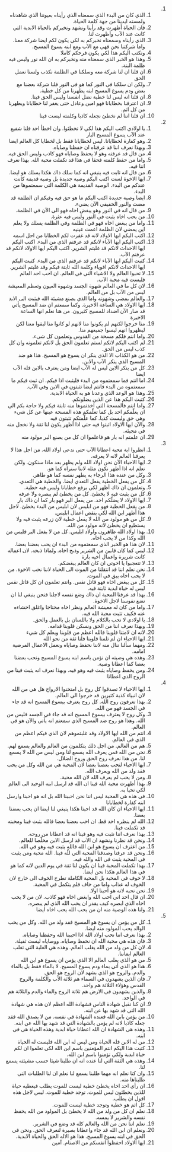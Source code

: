 <ol dir="rtl">
  <li>
    <ol>
      <li>الذي كان من البدء الذي سمعناه الذي رأيناه بعيوننا الذي شاهدناه ولمسته ايدينا من جهة كلمة الحياة.</li>
      <li>فان الحياة أظهرت وقد رأينا ونشهد ونخبركم بالحياة الابدية التي كانت عند الآب وأظهرت لنا.</li>
      <li>الذي رأيناه وسمعناه نخبركم به لكي يكون لكم ايضا شركة معنا. واما شركتنا نحن فهي مع الآب ومع ابنه يسوع المسيح.</li>
      <li>ونكتب اليكم هذا لكي يكون فرحكم كاملا</li>
      <li>وهذا هو الخبر الذي سمعناه منه ونخبركم به ان الله نور وليس فيه ظلمة البتة.</li>
      <li>ان قلنا ان لنا شركة معه وسلكنا في الظلمة نكذب ولسنا نعمل الحق</li>
      <li>ولكن ان سلكنا في النور كما هو في النور فلنا شركة بعضنا مع بعض ودم يسوع المسيح ابنه يطهرنا من كل خطية.</li>
      <li>ان قلنا انه ليس لنا خطية نضل انفسنا وليس الحق فينا.</li>
      <li>ان اعترفنا بخطايانا فهو امين وعادل حتى يغفر لنا خطايانا ويطهرنا من كل اثم.</li>
      <li>ان قلنا اننا لم نخطئ نجعله كاذبا وكلمته ليست فينا</li>
    </ol>
  </li>
  <li>
    <ol>
      <li>يا اولادي اكتب اليكم هذا لكي لا تخطئوا. وان اخطأ احد فلنا شفيع عند الآب يسوع المسيح البار</li>
      <li>وهو كفارة لخطايانا. ليس لخطايانا فقط بل لخطايا كل العالم ايضا</li>
      <li>وبهذا نعرف اننا قد عرفناه ان حفظنا وصاياه.</li>
      <li>من قال قد عرفته وهو لا يحفظ وصاياه فهو كاذب وليس الحق فيه.</li>
      <li>واما من حفظ كلمته فحقا في هذا قد تكملت محبة الله. بهذا نعرف اننا فيه.</li>
      <li>من قال انه ثابت فيه ينبغي انه كما سلك ذاك هكذا يسلك هو ايضا.</li>
      <li>ايها الاخوة لست اكتب اليكم وصية جديدة بل وصية قديمة كانت عندكم من البدء. الوصية القديمة هي الكلمة التي سمعتموها من البدء.</li>
      <li>ايضا وصية جديدة اكتب اليكم ما هو حق فيه وفيكم ان الظلمة قد مضت والنور الحقيقي الآن يضيء.</li>
      <li>من قال انه في النور وهو يبغض اخاه فهو الى الآن في الظلمة.</li>
      <li>من يحب اخاه يثبت في النور وليس فيه عثرة.</li>
      <li>واما من يبغض اخاه فهو في الظلمة وفي الظلمة يسلك ولا يعلم اين يمضي لان الظلمة اعمت عينيه</li>
      <li>اكتب اليكم ايها الاولاد لانه قد غفرت لكم الخطايا من اجل اسمه</li>
      <li>اكتب اليكم ايها الآباء لانكم قد عرفتم الذي من البدء. اكتب اليكم ايها الاحداث لانكم قد غلبتم الشرير. اكتب اليكم ايها الاولاد لانكم قد عرفتم الآب.</li>
      <li>كتبت اليكم ايها الآباء لانكم قد عرفتم الذي من البدء. كتبت اليكم ايها الاحداث لانكم اقوياء وكلمة الله ثابتة فيكم وقد غلبتم الشرير.</li>
      <li>لا تحبوا العالم ولا الاشياء التي في العالم. ان احب احد العالم فليست فيه محبة الآب.</li>
      <li>لان كل ما في العالم شهوة الجسد وشهوة العيون وتعظم المعيشة ليس من الآب بل من العالم.</li>
      <li>والعالم يمضي وشهوته واما الذي يصنع مشيئة الله فيثبت الى الابد</li>
      <li>ايها الاولاد هي الساعة الاخيرة. وكما سمعتم ان ضد المسيح يأتي قد صار الآن اضداد للمسيح كثيرون. من هنا نعلم انها الساعة الاخيرة</li>
      <li>منا خرجوا لكنهم لم يكونوا منا لانهم لو كانوا منا لبقوا معنا لكن ليظهروا انهم ليسوا جميعهم منا.</li>
      <li>واما انتم فلكم مسحة من القدوس وتعلمون كل شيء.</li>
      <li>لم اكتب اليكم لانكم لستم تعلمون الحق بل لانكم تعلمونه وان كل كذب ليس من الحق.</li>
      <li>من هو الكذاب الا الذي ينكر ان يسوع هو المسيح. هذا هو ضد المسيح الذي ينكر الآب والابن.</li>
      <li>كل من ينكر الابن ليس له الآب ايضا ومن يعترف بالابن فله الآب ايضا</li>
      <li>اما انتم فما سمعتموه من البدء فليثبت اذا فيكم. ان ثبت فيكم ما سمعتموه من البدء فانتم ايضا تثبتون في الابن وفي الآب.</li>
      <li>وهذا هو الوعد الذي وعدنا هو به الحياة الابدية.</li>
      <li>كتبت اليكم هذا عن الذين يضلونكم.</li>
      <li>واما انتم فالمسحة التي اخذتموها منه ثابتة فيكم ولا حاجة بكم الى ان يعلّمكم احد بل كما تعلّمكم هذه المسحة عينها عن كل شيء وهي حق وليست كذبا. كما علّمتكم تثبتون فيه</li>
      <li>والآن ايها الاولاد اثبتوا فيه حتى اذا أظهر يكون لنا ثقة ولا نخجل منه في مجيئه.</li>
      <li>ان علمتم انه بار هو فاعلموا ان كل من يصنع البر مولود منه</li>
    </ol>
  </li>
  <li>
    <ol>
      <li>انظروا اية محبة اعطانا الآب حتى ندعى اولاد الله. من اجل هذا لا يعرفنا العالم لانه لا يعرفه.</li>
      <li>ايها الاحباء الآن نحن اولاد الله ولم يظهر بعد ماذا سنكون. ولكن نعلم انه اذا أظهر نكون مثله لاننا سنراه كما هو.</li>
      <li>وكل من عنده هذا الرجاء به يطهر نفسه كما هو طاهر.</li>
      <li>كل من يفعل الخطية يفعل التعدي ايضا. والخطية هي التعدي.</li>
      <li>وتعلمون ان ذاك أظهر لكي يرفع خطايانا وليس فيه خطية.</li>
      <li>كل من يثبت فيه لا يخطئ. كل من يخطئ لم يبصره ولا عرفه</li>
      <li>ايها الاولاد لا يضلّكم احد. من يفعل البر فهو بار كما ان ذاك بار</li>
      <li>من يفعل الخطية فهو من ابليس لان ابليس من البدء يخطئ. لاجل هذا أظهر ابن الله لكي ينقض اعمال ابليس.</li>
      <li>كل من هو مولود من الله لا يفعل خطية لان زرعه يثبت فيه ولا يستطيع ان يخطئ لانه مولود من الله.</li>
      <li>بهذا اولاد الله ظاهرون واولاد ابليس. كل من لا يفعل البر فليس من الله وكذا من لا يحب اخاه.</li>
      <li>لان هذا هو الخبر الذي سمعتموه من البدء ان يحب بعضنا بعضا.</li>
      <li>ليس كما كان قايين من الشرير وذبح اخاه. ولماذا ذبحه. لان اعماله كانت شريرة واعمال اخيه بارة</li>
      <li>لا تتعجبوا يا اخوتي ان كان العالم يبغضكم.</li>
      <li>نحن نعلم اننا قد انتقلنا من الموت الى الحياة لاننا نحب الاخوة. من لا يحب اخاه يبق في الموت.</li>
      <li>كل من يبغض اخاه فهو قاتل نفس. وانتم تعلمون ان كل قاتل نفس ليس له حياة ابدية ثابتة فيه.</li>
      <li>بهذا قد عرفنا المحبة ان ذاك وضع نفسه لاجلنا فنحن ينبغي لنا ان نضع نفوسنا لاجل الاخوة.</li>
      <li>واما من كان له معيشة العالم ونظر اخاه محتاجا واغلق احشاءه عنه فكيف تثبت محبة الله فيه.</li>
      <li>يا اولادي لا نحب بالكلام ولا باللسان بل بالعمل والحق.</li>
      <li>وبهذا نعرف اننا من الحق ونسكن قلوبنا قدامه.</li>
      <li>لانه ان لامتنا قلوبنا فالله اعظم من قلوبنا ويعلم كل شيء</li>
      <li>ايها الاحباء ان لم تلمنا قلوبنا فلنا ثقة من نحو الله</li>
      <li>ومهما سألنا ننال منه لاننا نحفظ وصاياه ونعمل الاعمال المرضية امامه.</li>
      <li>وهذه هي وصيته ان نؤمن باسم ابنه يسوع المسيح ونحب بعضنا بعضا كما اعطانا وصية.</li>
      <li>ومن يحفظ وصاياه يثبت فيه وهو فيه. وبهذا نعرف انه يثبت فينا من الروح الذي اعطانا</li>
    </ol>
  </li>
  <li>
    <ol>
      <li>ايها الاحباء لا تصدقوا كل روح بل امتحنوا الارواح هل هي من الله لان انبياء كذبة كثيرين قد خرجوا الى العالم.</li>
      <li>بهذا تعرفون روح الله. كل روح يعترف بيسوع المسيح انه قد جاء في الجسد فهو من الله.</li>
      <li>وكل روح لا يعترف بيسوع المسيح انه قد جاء في الجسد فليس من الله. وهذا هو روح ضد المسيح الذي سمعتم انه يأتي والآن هو في العالم.</li>
      <li>انتم من الله ايها الاولاد وقد غلبتموهم لان الذي فيكم اعظم من الذي في العالم.</li>
      <li>هم من العالم. من اجل ذلك يتكلمون من العالم والعالم يسمع لهم.</li>
      <li>نحن من الله فمن يعرف الله يسمع لنا ومن ليس من الله لا يسمع لنا. من هذا نعرف روح الحق وروح الضلال.</li>
      <li>ايها الاحباء لنحب بعضنا بعضا لان المحبة هي من الله وكل من يحب فقد ولد من الله ويعرف الله.</li>
      <li>ومن لا يحب لم يعرف الله لان الله محبة.</li>
      <li>بهذا أظهرت محبة الله فينا ان الله قد ارسل ابنه الوحيد الى العالم لكي نحيا به.</li>
      <li>في هذه هي المحبة ليس اننا نحن احببنا الله بل انه هو احبنا وارسل ابنه كفارة لخطايانا</li>
      <li>ايها الاحباء ان كان الله قد احبنا هكذا ينبغي لنا ايضا ان يحب بعضنا بعضا.</li>
      <li>الله لم ينظره احد قط. ان احب بعضنا بعضا فالله يثبت فينا ومحبته قد تكملت فينا.</li>
      <li>بهذا نعرف اننا نثبت فيه وهو فينا انه قد اعطانا من روحه.</li>
      <li>ونحن قد نظرنا ونشهد ان الآب قد ارسل الابن مخلّصا للعالم.</li>
      <li>من اعترف ان يسوع هو ابن الله فالله يثبت فيه وهو في الله.</li>
      <li>ونحن قد عرفنا وصدقنا المحبة التي للّه فينا. الله محبة ومن يثبت في المحبة يثبت في الله والله فيه.</li>
      <li>بهذا تكملت المحبة فينا ان يكون لنا ثقة في يوم الدين لانه كما هو في هذا العالم هكذا نحن ايضا.</li>
      <li>لا خوف في المحبة بل المحبة الكاملة تطرح الخوف الى خارج لان الخوف له عذاب واما من خاف فلم يتكمل في المحبة.</li>
      <li>نحن نحبه لانه هو احبنا اولا.</li>
      <li>ان قال احد اني احب الله وابغض اخاه فهو كاذب. لان من لا يحب اخاه الذي ابصره كيف يقدر ان يحب الله الذي لم يبصره.</li>
      <li>ولنا هذه الوصية منه ان من يحب الله يحب اخاه ايضا</li>
    </ol>
  </li>
  <li>
    <ol>
      <li>كل من يؤمن ان يسوع هو المسيح فقد ولد من الله. وكل من يحب الوالد يحب المولود منه ايضا.</li>
      <li>بهذا نعرف اننا نحب اولاد الله اذا احببنا الله وحفظنا وصاياه.</li>
      <li>فان هذه هي محبة الله ان نحفظ وصاياه. ووصاياه ليست ثقيلة.</li>
      <li>لان كل من ولد من الله يغلب العالم. وهذه هي الغلبة التي تغلب العالم ايماننا.</li>
      <li>من هو الذي يغلب العالم الا الذي يؤمن ان يسوع هو ابن الله</li>
      <li>هذا هو الذي أتى بماء ودم يسوع المسيح. لا بالماء فقط بل بالماء والدم. والروح هو الذي يشهد لان الروح هو الحق.</li>
      <li>فان الذين يشهدون في السماء هم ثلاثة الآب والكلمة والروح القدس وهؤلاء الثلاثة هم واحد.</li>
      <li>والذين يشهدون في الارض هم ثلاثة الروح والماء والدم والثلاثة هم في الواحد.</li>
      <li>ان كنا نقبل شهادة الناس فشهادة الله اعظم لان هذه هي شهادة الله التي قد شهد بها عن ابنه.</li>
      <li>من يؤمن بابن الله فعنده الشهادة في نفسه. من لا يصدق الله فقد جعله كاذبا لانه لم يؤمن بالشهادة التي قد شهد بها الله عن ابنه.</li>
      <li>وهذه هي الشهادة ان الله اعطانا حياة ابدية وهذه الحياة هي في ابنه.</li>
      <li>من له الابن فله الحياة ومن ليس له ابن الله فليست له الحياة</li>
      <li>كتبت هذا اليكم انتم المؤمنين باسم ابن الله لكي تعلموا ان لكم حياة ابدية ولكي تؤمنوا باسم ابن الله.</li>
      <li>وهذه هي الثقة التي لنا عنده انه ان طلبنا شيئا حسب مشيئته يسمع لنا.</li>
      <li>وان كنا نعلم انه مهما طلبنا يسمع لنا نعلم ان لنا الطلبات التي طلبناها منه.</li>
      <li>ان رأى احد اخاه يخطئ خطية ليست للموت يطلب فيعطيه حياة للذين يخطئون ليس للموت. توجد خطية للموت. ليس لاجل هذه اقول ان يطلب.</li>
      <li>كل اثم هو خطية وتوجد خطية ليست للموت.</li>
      <li>نعلم ان كل من ولد من الله لا يخطئ بل المولود من الله يحفظ نفسه والشرير لا يمسه.</li>
      <li>نعلم اننا نحن من الله والعالم كله قد وضع في الشرير.</li>
      <li>ونعلم ان ابن الله قد جاء واعطانا بصيرة لنعرف الحق. ونحن في الحق في ابنه يسوع المسيح. هذا هو الاله الحق والحياة الابدية.</li>
      <li>ايها الاولاد احفظوا انفسكم من الاصنام. آمين</li>
    </ol>
  </li>
</ol>
